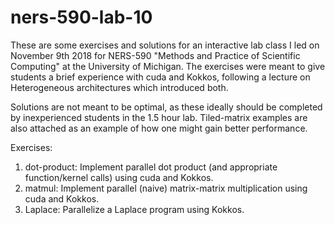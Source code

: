 # ners-590-lab-10

These are some exercises and solutions for an interactive lab class I led on November 9th 2018 for NERS-590 "Methods and Practice of Scientific Computing" at the University of Michigan.
The exercises were meant to give students a brief experience with cuda and Kokkos, following a lecture on Heterogeneous architectures which introduced both.

Solutions are not meant to be optimal, as these ideally should be completed by inexperienced students in the 1.5 hour lab.
Tiled-matrix examples are also attached as an example of how one might gain better performance.

Exercises:

1. dot-product: Implement parallel dot product (and appropriate function/kernel calls) using cuda and Kokkos.
2. matmul: Implement parallel (naive) matrix-matrix multiplication using cuda and Kokkos.
3. Laplace: Parallelize a Laplace program using Kokkos.
